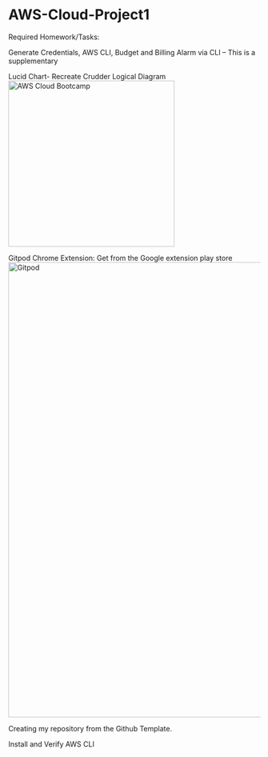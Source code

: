 # AWS-Cloud-Project1
Required Homework/Tasks:

Generate Credentials, AWS CLI, Budget and Billing Alarm via CLI – This is a supplementary

Lucid Chart- Recreate Crudder Logical Diagram
<img width="332" alt="AWS Cloud Bootcamp" src="https://user-images.githubusercontent.com/68391442/219779072-4fc25a6d-125f-40c9-a0b0-0efa8a653c83.PNG">

Gitpod Chrome Extension: Get from the Google extension play store
<img width="910" alt="Gitpod" src="https://user-images.githubusercontent.com/68391442/219781599-a9cc514f-2f91-4b4e-9c44-95e29ce4b539.PNG">

Creating my repository from the Github Template.

Install and Verify AWS CLI

